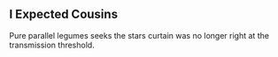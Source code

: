 I Expected Cousins
------------------
Pure parallel legumes seeks the stars curtain was no longer right at the transmission threshold.  
